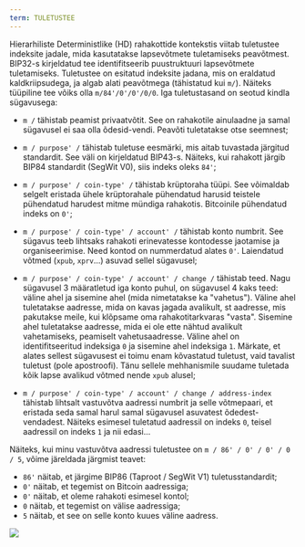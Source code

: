```yaml
---
term: TULETUSTEE
---
```


Hierarhiliste Deterministlike (HD) rahakottide kontekstis viitab tuletustee indeksite jadale, mida kasutatakse lapsevõtmete tuletamiseks peavõtmest. BIP32-s kirjeldatud tee identifitseerib puustruktuuri lapsevõtmete tuletamiseks. Tuletustee on esitatud indeksite jadana, mis on eraldatud kaldkriipsudega, ja algab alati peavõtmega (tähistatud kui `m/`). Näiteks tüüpiline tee võiks olla `m/84'/0'/0'/0/0`. Iga tuletustasand on seotud kindla sügavusega:
* `m /` tähistab peamist privaatvõtit. See on rahakotile ainulaadne ja samal sügavusel ei saa olla õdesid-vendi. Peavõti tuletatakse otse seemnest;
* `m / purpose' /` tähistab tuletuse eesmärki, mis aitab tuvastada järgitud standardit. See väli on kirjeldatud BIP43-s. Näiteks, kui rahakott järgib BIP84 standardit (SegWit V0), siis indeks oleks `84'`;
* `m / purpose' / coin-type' /` tähistab krüptoraha tüüpi. See võimaldab selgelt eristada ühele krüptorahale pühendatud harusid teistele pühendatud harudest mitme mündiga rahakotis. Bitcoinile pühendatud indeks on `0'`;
* `m / purpose' / coin-type' / account' /` tähistab konto numbrit. See sügavus teeb lihtsaks rahakoti erinevatesse kontodesse jaotamise ja organiseerimise. Need kontod on nummerdatud alates `0'`. Laiendatud võtmed (`xpub`, `xprv`...) asuvad sellel sügavusel;
* `m / purpose' / coin-type' / account' / change /` tähistab teed. Nagu sügavusel 3 määratletud iga konto puhul, on sügavusel 4 kaks teed: väline ahel ja sisemine ahel (mida nimetatakse ka "vahetus"). Väline ahel tuletatakse aadresse, mida on kavas jagada avalikult, st aadresse, mis pakutakse meile, kui klõpsame oma rahakotitarkvaras "vasta". Sisemine ahel tuletatakse aadresse, mida ei ole ette nähtud avalikult vahetamiseks, peamiselt vahetusaadresse. Väline ahel on identifitseeritud indeksiga `0` ja sisemine ahel indeksiga `1`. Märkate, et alates sellest sügavusest ei toimu enam kõvastatud tuletust, vaid tavalist tuletust (pole apostroofi). Tänu sellele mehhanismile suudame tuletada kõik lapse avalikud võtmed nende `xpub` alusel;

* `m / purpose' / coin-type' / account' / change / address-index` tähistab lihtsalt vastuvõtva aadressi numbrit ja selle võtmepaari, et eristada seda samal harul samal sügavusel asuvatest õdedest-vendadest. Näiteks esimesel tuletatud aadressil on indeks `0`, teisel aadressil on indeks `1` ja nii edasi...

Näiteks, kui minu vastuvõtva aadressi tuletustee on `m / 86' / 0' / 0' / 0 / 5`, võime järeldada järgmist teavet:
* `86'` näitab, et järgime BIP86 (Taproot / SegWit V1) tuletusstandardit;
* `0'` näitab, et tegemist on Bitcoin aadressiga;
* `0'` näitab, et oleme rahakoti esimesel kontol;
* `0` näitab, et tegemist on välise aadressiga;
* `5` näitab, et see on selle konto kuues väline aadress.

![](../../dictionnaire/assets/18.png)